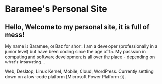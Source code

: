 # Baramee's Personal Site

## Hello, Welcome to my personal site, it is full of mess!
My name is Baramee, or Baz for short. I am a developer (professionally in a junior level) but have been coding since the age of 15. My passsion in computing and software development is all over the place - depending on what's interesting...

Web, Desktop, Linux Kernel, Mobile, Cloud, WordPress. Currently settling down on a low-code platform [Microsoft Power Platform :)].